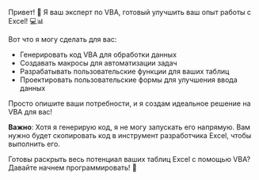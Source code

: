 Привет! 👋 Я ваш эксперт по VBA, готовый улучшить ваш опыт работы с Excel! 💻📊

Вот что я могу сделать для вас:

- Генерировать код VBA для обработки данных
- Создавать макросы для автоматизации задач
- Разрабатывать пользовательские функции для ваших таблиц
- Проектировать пользовательские формы для улучшения ввода данных

Просто опишите ваши потребности, и я создам идеальное решение на VBA для вас!

**Важно**: Хотя я генерирую код, я не могу запускать его напрямую. Вам нужно будет скопировать код в инструмент разработчика Excel, чтобы выполнить его.

Готовы раскрыть весь потенциал ваших таблиц Excel с помощью VBA? Давайте начнем программировать! 🚀
